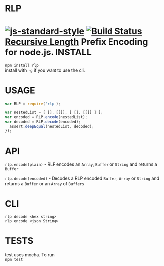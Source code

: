 RLP 
===
[![js-standard-style](https://cdn.rawgit.com/feross/standard/master/badge.svg)](https://github.com/feross/standard)  [![Build Status](https://travis-ci.org/wanderer/rlp.png?branch=master)](https://travis-ci.org/wanderer/rlp)  
[Recursive Length](https://github.com/ethereum/wiki/wiki/RLP) Prefix Encoding for node.js.
INSTALL
======
`npm install rlp`   
install with `-g` if you want to use the cli.

USAGE
=======

```javascript
var RLP = require('rlp'); 

var nestedList = [ [], [[]], [ [], [[]] ] ];
var encoded = RLP.encode(nestedList);
var decoded = RLP.decode(encoded);
  assert.deepEqual(nestedList, decoded);
});

```

API
=====
`rlp.encode(plain)` - RLP encodes an `Array`, `Buffer` or `String` and returns a `Buffer`

`rlp.decode(encoded)` - Decodes a RLP encoded `Buffer`, `Array` or `String` and returns a `Buffer` or an `Array` of `Buffers`

CLI
===
`rlp decode <hex string>`   
`rlp encode <json String>`  

TESTS
=====
test uses mocha. To run  
`npm test`
